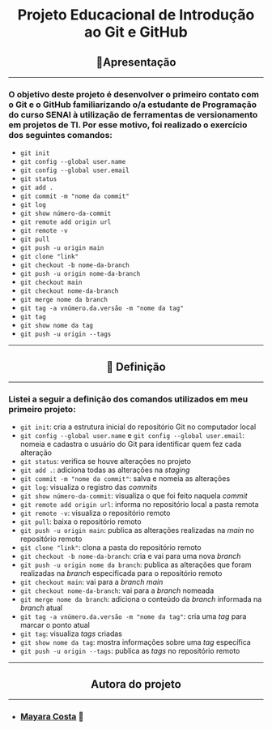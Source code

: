 # <center>Projeto Educacional de Introdução ao Git e GitHub<center>
## <center>📌Apresentação <center>
___
### O objetivo deste projeto é desenvolver o primeiro contato com o Git e o GitHub familiarizando o/a estudante de Programação do curso **SENAI** à utilização de ferramentas de versionamento em projetos de TI. Por esse motivo, foi realizado o exercício dos seguintes comandos:

- `git init`
- `git config --global user.name`
- `git config --global user.email`
- `git status`
- `git add .`
- `git commit -m "nome da commit"`
- `git log`
- `git show número-da-commit`
- `git remote add origin url`
- `git remote -v`
- `git pull`
- `git push -u origin main`
- `git clone "link"`
- `git checkout -b nome-da-branch`
- `git push -u origin nome-da-branch`
- `git checkout main`
- `git checkout nome-da-branch`
- `git merge nome da branch`
- `git tag -a vnúmero.da.versão -m "nome da tag"`
- `git tag`
- `git show nome da tag`
- `git push -u origin --tags`

___
## <center>📓 Definição <center>
___
### Listei a seguir a definição dos comandos utilizados em meu primeiro projeto: 

- `git init`: cria a estrutura inicial do repositório Git no computador local
- `git config --global user.name` e `git config --global user.email`: nomeia e cadastra o usuário do Git para identificar quem fez cada alteração
- `git status`: verifica se houve alterações no projeto
- `git add .`: adiciona todas as alterações na *staging*
- `git commit -m "nome da commit"`: salva e nomeia as alterações 
- `git log`: visualiza o registro das *commits* 
- `git show número-da-commit`: visualiza o que foi feito naquela *commit* 
- `git remote add origin url`: informa no repositório local a pasta remota
- `git remote -v`: visualiza o repositório remoto
- `git pull`: baixa o repositório remoto 
- `git push -u origin main`: publica as alterações realizadas na *main* no repositório remoto
- `git clone "link"`: clona a pasta do repositório remoto
- `git checkout -b nome-da-branch`: cria e vai para uma nova *branch*
- `git push -u origin nome da branch`: publica as alterações que foram realizadas na *branch* especificada para o repositório remoto
- `git checkout main`: vai para a *branch main*
- `git checkout nome-da-branch`: vai para a *branch* nomeada
- `git merge nome da branch`: adiciona o conteúdo da *branch* informada na *branch* atual
- `git tag -a vnúmero.da.versão -m "nome da tag"`: cria uma *tag* para marcar o ponto atual
- `git tag`: visualiza *tags* criadas
- `git show nome da tag`: mostra informações sobre uma *tag* específica
- `git push -u origin --tags`: publica as *tags* no repositório remoto 

___
## <center>Autora do projeto<center>
___
- ### [Mayara Costa](https://github.com/c-myr) 🖖
